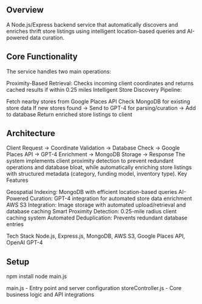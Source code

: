 ## Overview
A Node.js/Express backend service that automatically discovers and enriches thrift store listings using intelligent location-based queries and AI-powered data curation.
## Core Functionality
The service handles two main operations:

Proximity-Based Retrieval: Checks incoming client coordinates and returns cached results if within 0.25 miles
Intelligent Store Discovery Pipeline:

Fetch nearby stores from Google Places API
Check MongoDB for existing store data
If new stores found → Send to GPT-4 for parsing/curation → Add to database
Return enriched store listings to client

## Architecture
Client Request → Coordinate Validation → Database Check → Google Places API → GPT-4 Enrichment → MongoDB Storage → Response
The system implements client proximity detection to prevent redundant operations and database bloat, while automatically enriching store listings with structured metadata (category, funding model, inventory type).
Key Features

Geospatial Indexing: MongoDB with efficient location-based queries
AI-Powered Curation: GPT-4 integration for automated store data enrichment
AWS S3 Integration: Image storage with automated upload/retrieval and database caching
Smart Proximity Detection: 0.25-mile radius client caching system
Automated Deduplication: Prevents redundant database entries

Tech Stack
Node.js, Express.js, MongoDB, AWS S3, Google Places API, OpenAI GPT-4

## Setup
npm install
node main.js

main.js - Entry point and server configuration
storeController.js - Core business logic and API integrations
